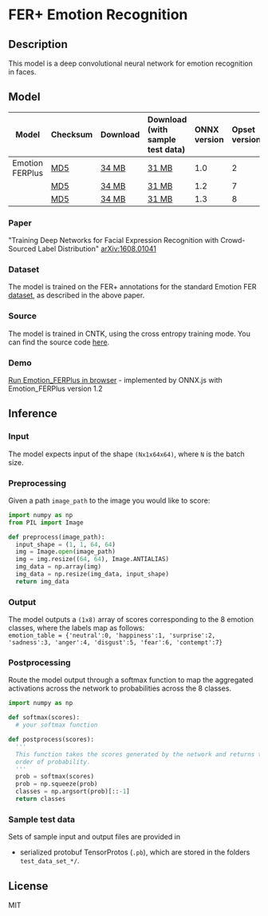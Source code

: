 # FER+ Emotion Recognition

## Description
This model is a deep convolutional neural network for emotion recognition in faces.

## Model

| Model          | Checksum  | Download | Download (with sample test data) | ONNX version | Opset version |
|----------------|:----------|:-----------|:-----------|:--------|:-------------|
|Emotion FERPlus |[MD5](https://github.com/onnx/models/blob/master/vision/body_analysis/emotion_ferplus/model/emotion-md5.txt)|[34 MB](https://github.com/onnx/models/blob/master/vision/body_analysis/emotion_ferplus/model/emotion-ferplus-2.onnx)|[31 MB](https://github.com/onnx/models/blob/master/vision/body_analysis/emotion_ferplus/model/emotion-ferplus-2.tar.gz)|1.0|2|
|                |[MD5](https://github.com/onnx/models/blob/master/vision/body_analysis/emotion_ferplus/model/emotion-md5.txt)|[34 MB](https://github.com/onnx/models/blob/master/vision/body_analysis/emotion_ferplus/model/emotion-ferplus-7.onnx)|[31 MB](https://github.com/onnx/models/blob/master/vision/body_analysis/emotion_ferplus/model/emotion-ferplus-7.tar.gz)|1.2|7|
|                |[MD5](https://github.com/onnx/models/blob/master/vision/body_analysis/emotion_ferplus/model/emotion-md5.txt)|[34 MB](https://github.com/onnx/models/blob/master/vision/body_analysis/emotion_ferplus/model/emotion-ferplus-8.onnx)|[31 MB](https://github.com/onnx/models/blob/master/vision/body_analysis/emotion_ferplus/model/emotion-ferplus-8.tar.gz)|1.3|8|

### Paper
"Training Deep Networks for Facial Expression Recognition with Crowd-Sourced Label Distribution" [arXiv:1608.01041](https://arxiv.org/abs/1608.01041)

### Dataset
The model is trained on the FER+ annotations for the standard Emotion FER [dataset](https://www.kaggle.com/c/challenges-in-representation-learning-facial-expression-recognition-challenge/data), as described in the above paper.

### Source
The model is trained in CNTK, using the cross entropy training mode. You can find the source code [here](https://github.com/ebarsoum/FERPlus).

### Demo
[Run Emotion_FERPlus in browser](https://microsoft.github.io/onnxjs-demo/#/emotion_ferplus) - implemented by ONNX.js with Emotion_FERPlus version 1.2

## Inference
### Input
The model expects input of the shape `(Nx1x64x64)`, where `N` is the batch size.
### Preprocessing
Given a path `image_path` to the image you would like to score:
```python
import numpy as np
from PIL import Image

def preprocess(image_path):
  input_shape = (1, 1, 64, 64)
  img = Image.open(image_path)
  img = img.resize((64, 64), Image.ANTIALIAS)
  img_data = np.array(img)
  img_data = np.resize(img_data, input_shape)
  return img_data
```

### Output
The model outputs a `(1x8)` array of scores corresponding to the 8 emotion classes, where the labels map as follows:  
`emotion_table = {'neutral':0, 'happiness':1, 'surprise':2, 'sadness':3, 'anger':4, 'disgust':5, 'fear':6, 'contempt':7}`
### Postprocessing
Route the model output through a softmax function to map the aggregated activations across the network to probabilities across the 8 classes.

```python
import numpy as np

def softmax(scores):
  # your softmax function

def postprocess(scores):
  '''
  This function takes the scores generated by the network and returns the class IDs in decreasing
  order of probability.
  '''
  prob = softmax(scores)
  prob = np.squeeze(prob)
  classes = np.argsort(prob)[::-1]
  return classes
```
### Sample test data
Sets of sample input and output files are provided in
* serialized protobuf TensorProtos (`.pb`), which are stored in the folders `test_data_set_*/`.

## License
MIT
